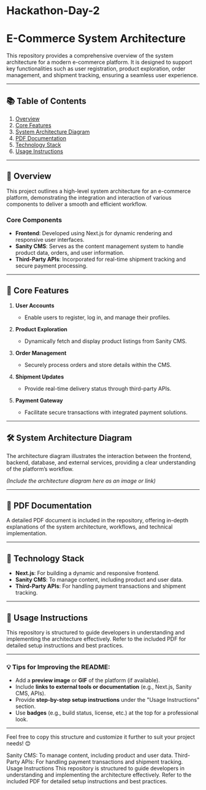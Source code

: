 # Hackathon-Day-2
# E-Commerce System Architecture

This repository provides a comprehensive overview of the system architecture for a modern e-commerce platform. It is designed to support key functionalities such as user registration, product exploration, order management, and shipment tracking, ensuring a seamless user experience.

---

## 📚 Table of Contents
1. [Overview](#overview)
2. [Core Features](#core-features)
3. [System Architecture Diagram](#system-architecture-diagram)
4. [PDF Documentation](#pdf-documentation)
5. [Technology Stack](#technology-stack)
6. [Usage Instructions](#usage-instructions)

---

## 🌟 Overview

This project outlines a high-level system architecture for an e-commerce platform, demonstrating the integration and interaction of various components to deliver a smooth and efficient workflow.

### **Core Components**
- **Frontend**: Developed using Next.js for dynamic rendering and responsive user interfaces.
- **Sanity CMS**: Serves as the content management system to handle product data, orders, and user information.
- **Third-Party APIs**: Incorporated for real-time shipment tracking and secure payment processing.

---

## 🚀 Core Features

1. **User Accounts**
   - Enable users to register, log in, and manage their profiles.

2. **Product Exploration**
   - Dynamically fetch and display product listings from Sanity CMS.

3. **Order Management**
   - Securely process orders and store details within the CMS.

4. **Shipment Updates**
   - Provide real-time delivery status through third-party APIs.

5. **Payment Gateway**
   - Facilitate secure transactions with integrated payment solutions.

---

## 🛠️ System Architecture Diagram

The architecture diagram illustrates the interaction between the frontend, backend, database, and external services, providing a clear understanding of the platform’s workflow.

*(Include the architecture diagram here as an image or link)*

---

## 📄 PDF Documentation

A detailed PDF document is included in the repository, offering in-depth explanations of the system architecture, workflows, and technical implementation.

---

## 🧰 Technology Stack

- **Next.js**: For building a dynamic and responsive frontend.
- **Sanity CMS**: To manage content, including product and user data.
- **Third-Party APIs**: For handling payment transactions and shipment tracking.

---

## 📖 Usage Instructions

This repository is structured to guide developers in understanding and implementing the architecture effectively. Refer to the included PDF for detailed setup instructions and best practices.

---

### 💡 Tips for Improving the README:
- Add a **preview image** or **GIF** of the platform (if available).
- Include **links to external tools or documentation** (e.g., Next.js, Sanity CMS, APIs).
- Provide **step-by-step setup instructions** under the "Usage Instructions" section.
- Use **badges** (e.g., build status, license, etc.) at the top for a professional look.

---

Feel free to copy this structure and customize it further to suit your project needs! 😊

Sanity CMS: To manage content, including product and user data.
Third-Party APIs: For handling payment transactions and shipment tracking.
Usage Instructions
This repository is structured to guide developers in understanding and implementing the architecture effectively. Refer to the included PDF for detailed setup instructions and best practices.

